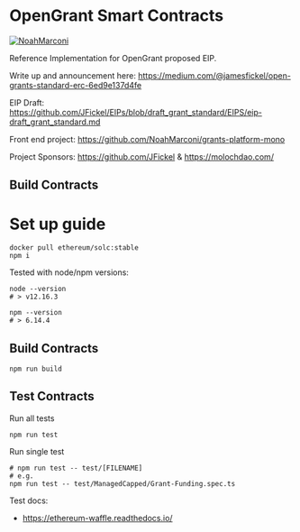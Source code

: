 # OpenGrant Smart Contracts

[![NoahMarconi](https://circleci.com/gh/NoahMarconi/grant-contracts.svg?style=shield)](https://circleci.com/gh/NoahMarconi/grant-contracts)


Reference Implementation for OpenGrant proposed EIP.

Write up and announcement here: https://medium.com/@jamesfickel/open-grants-standard-erc-6ed9e137d4fe

EIP Draft: https://github.com/JFickel/EIPs/blob/draft_grant_standard/EIPS/eip-draft_grant_standard.md

Front end project: https://github.com/NoahMarconi/grants-platform-mono

Project Sponsors: https://github.com/JFickel & https://molochdao.com/


## Build Contracts
# Set up guide

```
docker pull ethereum/solc:stable
npm i
```

Tested with node/npm versions:

```
node --version
# > v12.16.3

npm --version
# > 6.14.4
```

## Build Contracts

```
npm run build
```

## Test Contracts

Run all tests
```
npm run test
```

Run single test
```
# npm run test -- test/[FILENAME]
# e.g.
npm run test -- test/ManagedCapped/Grant-Funding.spec.ts
```

Test docs:

  - https://ethereum-waffle.readthedocs.io/

